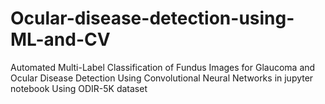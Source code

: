# Ocular-disease-detection-using-ML-and-CV
Automated Multi-Label Classification of Fundus Images for Glaucoma and Ocular Disease Detection Using Convolutional Neural Networks in jupyter notebook
Using ODIR-5K dataset
